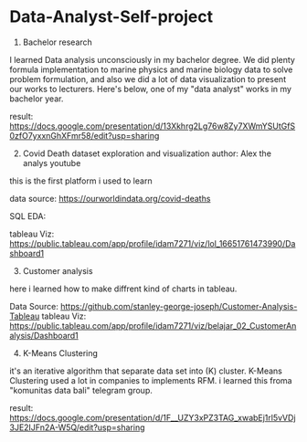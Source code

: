 # Data-Analyst-Self-project

1. Bachelor research

I learned Data analysis unconsciously in my bachelor degree. We did plenty formula implementation to marine physics and marine biology data to solve problem formulation, and also we did a lot of data visualization to present our works to lecturers. Here's below, one of my "data analyst" works in my bachelor year. 

result: https://docs.google.com/presentation/d/13Xkhrg2Lg76w8Zy7XWmYSUtGfS0zfO7yxxnGhXFmr58/edit?usp=sharing

2. Covid Death dataset exploration and visualization
author: Alex the analys youtube

this is the first platform i used to learn


data source: https://ourworldindata.org/covid-deaths

SQL EDA:

tableau Viz: https://public.tableau.com/app/profile/idam7271/viz/lol_16651761473990/Dashboard1

3. Customer analysis

here i learned how to make diffrent kind of charts in tableau.

Data Source: https://github.com/stanley-george-joseph/Customer-Analysis-Tableau
tableau Viz: https://public.tableau.com/app/profile/idam7271/viz/belajar_02_CustomerAnalysis/Dashboard1

4. K-Means Clustering

it's an iterative algorithm that separate data set into (K) cluster. K-Means Clustering used a lot in companies to implements RFM. i learned this froma "komunitas data bali" telegram group.

result: https://docs.google.com/presentation/d/1F__UZY3xPZ3TAG_xwabEj1rl5vVDj3JE2IJFn2A-W5Q/edit?usp=sharing
